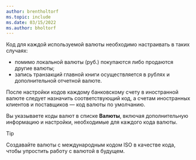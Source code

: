 ```yaml
---
author: brentholtorf
ms.topic: include
ms.date: 03/15/2022
ms.author: bholtorf
---
```

Код для каждой используемой валюты необходимо настраивать в таких случаях:

- помимо локальной валюты (руб.) покупаются либо продаются другие валюты;  
- запись транзакций главной книги осуществляется в рублях и дополнительной отчетной валюте.  

После настройки кодов каждому банковскому счету в иностранной валюте следует назначить соответствующий код, а счетам иностранных клиентов и поставщиков — код валюты по умолчанию.

Вы указываете коды валют в списке **Валюты**, включая дополнительную информацию и настройки, необходимые для каждого кода валюты.

> [!TIP]
> Создавайте валюты с международным кодом ISO в качестве кода, чтобы упростить работу с валютой в будущем.
